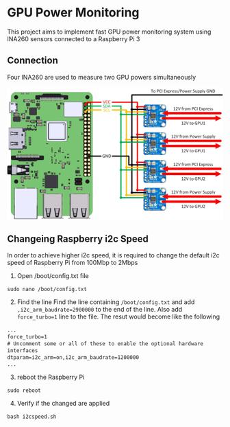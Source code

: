 # GPU Power Monitoring
This project aims to implement fast GPU power monitoring system using INA260 sensors connected to a Raspberry Pi 3

## Connection
Four INA260 are used to measure two GPU powers simultaneously

![connections](./assets/connections.jpg)
## Changeing Raspberry i2c Speed

In order to achieve higher i2c speed, it is required to change the default i2c speed of Raspberry Pi from 100Mbp to 2Mbps
1. Open /boot/config.txt file
```
sudo nano /boot/config.txt
```

2. Find the line Find the line containing ```/boot/config.txt``` and add ```,i2c_arm_baudrate=2900000``` to the end of the line. Also add ```force_turbo=1``` line to the file. The resut would become like the following
```
...
force_turbo=1
# Uncomment some or all of these to enable the optional hardware interfaces
dtparam=i2c_arm=on,i2c_arm_baudrate=1200000
...
```
3. reboot the Raspberry Pi
```
sudo reboot
```
4. Verify if the changed are applied
```
bash i2cspeed.sh
```


